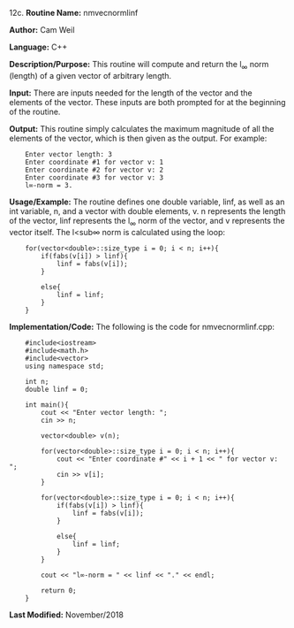 12c. **Routine Name:**           nmvecnormlinf

   **Author:** Cam Weil

   **Language:** C++

   **Description/Purpose:** This routine will compute and return the l<sub>∞</sub> norm (length) of a given vector of arbitrary length.
   
   **Input:** There are inputs needed for the length of the vector and the elements of the vector. These inputs are both prompted for at the beginning of the routine.

   **Output:** This routine simply calculates the maximum magnitude of all the elements of the vector, which is then given as the output. For example:
   
        Enter vector length: 3
        Enter coordinate #1 for vector v: 1
        Enter coordinate #2 for vector v: 2
        Enter coordinate #3 for vector v: 3
        l∞-norm = 3.

   **Usage/Example:** The routine defines one double variable, linf, as well as an int variable, n, and a vector with double elements, v. n represents the length of the vector, linf represents the l<sub>∞</sub> norm of the vector, and v represents the vector itself. The l<sub∞</sub> norm is calculated using the loop:
   
        for(vector<double>::size_type i = 0; i < n; i++){
            if(fabs(v[i]) > linf){
                linf = fabs(v[i]);
            }
        
            else{
                linf = linf;
            }
        }

   **Implementation/Code:** The following is the code for nmvecnormlinf.cpp:

        #include<iostream>
        #include<math.h>
        #include<vector>
        using namespace std;

        int n;
        double linf = 0;

        int main(){
            cout << "Enter vector length: ";
            cin >> n;

            vector<double> v(n);

            for(vector<double>::size_type i = 0; i < n; i++){
                cout << "Enter coordinate #" << i + 1 << " for vector v: ";
                cin >> v[i];
            }

            for(vector<double>::size_type i = 0; i < n; i++){
                if(fabs(v[i]) > linf){
                    linf = fabs(v[i]);
                }
        
                else{
                    linf = linf;
                }
            }
    
            cout << "l∞-norm = " << linf << "." << endl;

            return 0;
        }

   **Last Modified:** November/2018
